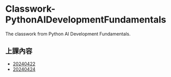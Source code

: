 # Classwork-PythonAIDevelopmentFundamentals
The classwork from Python AI Development Fundamentals.

## 上課內容
* [20240422](https://github.com/chesterXalan/Classwork-PythonAIDevelopmentFundamentals/tree/main/lesson2)
* [20240424](https://github.com/chesterXalan/Classwork-PythonAIDevelopmentFundamentals/tree/main/lesson3)
